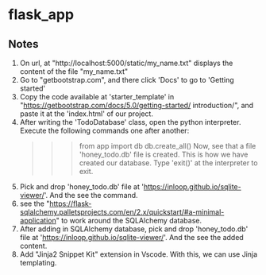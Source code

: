 # flask_app

## Notes
1. On url, at "http://localhost:5000/static/my_name.txt" displays the content of the file "my_name.txt"
2. Go to "getbootstrap.com", and there click 'Docs' to go to 'Getting started'
3. Copy the code available at 'starter_template' in "https://getbootstrap.com/docs/5.0/getting-started/  introduction/", and paste it at the 'index.html' of our project.
4. After writing the 'TodoDatabase' class, open the python interpreter. Execute the following commands one after another:
   >>> from app import db
   >>> db.create_all()
Now, see that a file 'honey_todo.db' file is created. This is how we have created our database.
Type 'exit()' at the interpreter to exit.
5. Pick and drop 'honey_todo.db' file at 'https://inloop.github.io/sqlite-viewer/'. And the see the command.
6. see the "https://flask-sqlalchemy.palletsprojects.com/en/2.x/quickstart/#a-minimal-application" to work around the SQLAlchemy database.
7. After adding in SQLAlchemy database, pick and drop 'honey_todo.db' file at 'https://inloop.github.io/sqlite-viewer/'. And the see the added content.
8. Add "Jinja2 Snippet Kit" extension in Vscode. With this, we can use Jinja templating. 